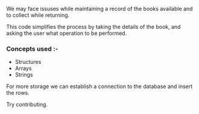 We may face issuses while maintaining a record of the books available and to collect while returning.

This code simplifies the process by taking the details of the book, and asking the user what operation to be performed. 

### Concepts used :-
+ Structures
+ Arrays
+ Strings

For more storage we can establish a connection to the database and insert the rows.

Try contributing.
